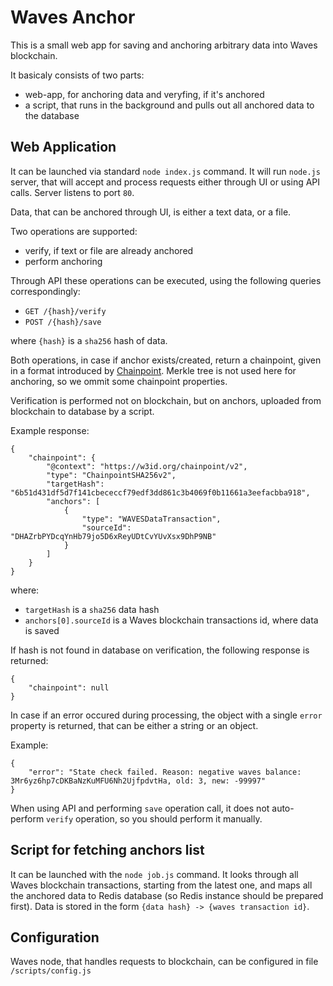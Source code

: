# Waves Anchor

This is a small web app for saving and anchoring arbitrary data into Waves blockchain.

It basicaly consists of two parts:

- web-app, for anchoring data and veryfing, if it's anchored
- a script, that runs in the background and pulls out all anchored data to the database

## Web Application

It can be launched via standard `node index.js` command. It will run `node.js` server, that will accept and process requests either through UI or using API calls. Server listens to port `80`.

Data, that can be anchored through UI, is either a text data, or a file.

Two operations are supported:

- verify, if text or file are already anchored
- perform anchoring

Through API these operations can be executed, using the following queries correspondingly:

- `GET /{hash}/verify`
- `POST /{hash}/save`

where `{hash}` is a `sha256` hash of data.

Both operations, in case if anchor exists/created, return a chainpoint, given in a format introduced by [Chainpoint](https://chainpoint.org/). Merkle tree is not used here for anchoring, so we ommit some chainpoint properties.

Verification is performed not on blockchain, but on anchors, uploaded from blockchain to database by a script.

Example response:

    {
        "chainpoint": {
            "@context": "https://w3id.org/chainpoint/v2",
            "type": "ChainpointSHA256v2",
            "targetHash": "6b51d431df5d7f141cbececcf79edf3dd861c3b4069f0b11661a3eefacbba918",
            "anchors": [
                {
                    "type": "WAVESDataTransaction",
                    "sourceId": "DHAZrbPYDcqYnHb79jo5D6xReyUDtCvYUvXsx9DhP9NB"
                }
            ]
        }
    }    

where:

- `targetHash` is a `sha256` data hash
- `anchors[0].sourceId` is a Waves blockchain transactions id, where data is saved

If hash is not found in database on verification, the following response is returned:

    {
        "chainpoint": null
    }

In case if an error occured during processing, the object with a single `error` property is returned, that can be either a string or an object.

Example:

    {
        "error": "State check failed. Reason: negative waves balance: 3Mr6yz6hp7cDKBaNzKuMFU6Nh2UjfpdvtHa, old: 3, new: -99997"
    }

When using API and performing `save` operation call, it does not auto-perform `verify` operation, so you should perform it manually.

## Script for fetching anchors list

It can be launched with the `node job.js` command. It looks through all Waves blockchain transactions, starting from the latest one, and maps all the anchored data to Redis database (so Redis instance should be prepared first).
Data is stored in the form `{data hash} -> {waves transaction id}`.

## Configuration

Waves node, that handles requests to blockchain, can be configured in file `/scripts/config.js`
